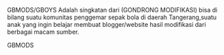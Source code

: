 GBMODS/GBOYS Adalah singkatan dari (GONDRONG MODIFIKASI) bisa di bilang suatu komunitas penggemar sepak bola di daerah Tangerang,suatu anak yang ingin belajar membuat blogger/website hasil modifikasi dari berbagai macam sumber.

GBMODS


